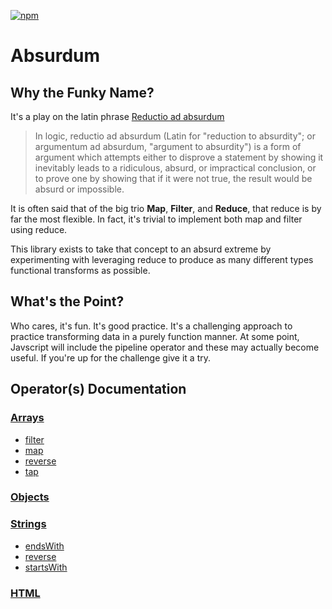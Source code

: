 [![npm](https://img.shields.io/npm/v/absurdum.svg)](https://www.npmjs.com/package/absurdum)

# Absurdum

## Why the Funky Name?

It's a play on the latin phrase [Reductio ad absurdum][wikipedia]

> In logic, reductio ad absurdum (Latin for "reduction to absurdity"; or argumentum ad absurdum, "argument to absurdity") is a form of argument which attempts either to disprove a statement by showing it inevitably leads to a ridiculous, absurd, or impractical conclusion, or to prove one by showing that if it were not true, the result would be absurd or impossible.

It is often said that of the big trio **Map**, **Filter**, and **Reduce**, that reduce is by far the most flexible. In fact, it's trivial to implement both map and filter using reduce.

This library exists to take that concept to an absurd extreme by experimenting with leveraging reduce to produce as many different types functional transforms as possible.

## What's the Point?

Who cares, it's fun. It's good practice. It's a challenging approach to practice transforming data in a purely function manner. At some point, Javscript will include the pipeline operator and these may actually become useful. If you're up for the challenge give it a try.

## Operator(s) Documentation

### [Arrays][arrays]

- [filter][arrays.filter]
- [map][arrays.map]
- [reverse][arrays.reverse]
- [tap][arrays.tap]

[arrays]: ./docs/arrays.md
[arrays.filter]: ./docs/arrays.md#arraysfilterarray-predicate
[arrays.map]: ./docs/arrays.md#arraysmaparray-func
[arrays.reverse]: ./docs/arrays.md#arraysreversearray
[arrays.tap]: ./docs/arrays.md#arraystaparray-func

### [Objects][objects]

[objects]: ./docs/objects.md

### [Strings][strings]

- [endsWith][strings.endswith]
- [reverse][strings.reverse]
- [startsWith][strings.startswith]

[strings]: ./docs/strings.md
[strings.endswith]: ./docs/strings.md#stringsendswithstring-substr
[strings.reverse]: ./docs/strings.md#stringsreversestring
[strings.startswith]: ./docs/strings.md#stringsstartswithstring-substr

### [HTML][html]

[html]: ./docs/html.md

[wikipedia]: https://en.wikipedia.org/wiki/Reductio_ad_absurdum
[operator]: https://github.com/evanplaice/absurdum/issues/new?title=Operator([operator])&template=OPERATOR_TEMPLATE.md&labels=enhancement,operator
[type]: https://github.com/evanplaice/absurdum/issues/new?title=Type([typ])&template=TYPE_TEMPLATE.md&labels=enhancement,type
[feature-workflow]:https://www.atlassian.com/git/tutorials/comparing-workflows/feature-branch-workflow
